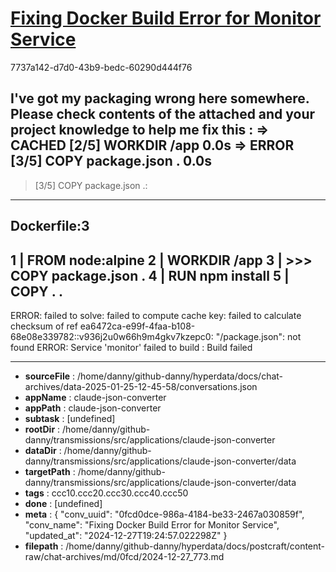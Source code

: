 # [Fixing Docker Build Error for Monitor Service](https://claude.ai/chat/0fcd0dce-986a-4184-be33-2467a030859f)

7737a142-d7d0-43b9-bedc-60290d444f76

I've got my packaging wrong here somewhere. Please check contents of the attached and your project knowledge to help me fix this :
 => CACHED [2/5] WORKDIR /app                                                                                            0.0s
 => ERROR [3/5] COPY package.json .                                                                                      0.0s
------
 > [3/5] COPY package.json .:
------
Dockerfile:3
--------------------
   1 |     FROM node:alpine
   2 |     WORKDIR /app
   3 | >>> COPY package.json .
   4 |     RUN npm install
   5 |     COPY . .
--------------------
ERROR: failed to solve: failed to compute cache key: failed to calculate checksum of ref ea6472ca-e99f-4faa-b108-68e08e339782::v936j2u0w66h9m4gkv7kzepc0: "/package.json": not found
ERROR: Service 'monitor' failed to build : Build failed

---

* **sourceFile** : /home/danny/github-danny/hyperdata/docs/chat-archives/data-2025-01-25-12-45-58/conversations.json
* **appName** : claude-json-converter
* **appPath** : claude-json-converter
* **subtask** : [undefined]
* **rootDir** : /home/danny/github-danny/transmissions/src/applications/claude-json-converter
* **dataDir** : /home/danny/github-danny/transmissions/src/applications/claude-json-converter/data
* **targetPath** : /home/danny/github-danny/transmissions/src/applications/claude-json-converter/data
* **tags** : ccc10.ccc20.ccc30.ccc40.ccc50
* **done** : [undefined]
* **meta** : {
  "conv_uuid": "0fcd0dce-986a-4184-be33-2467a030859f",
  "conv_name": "Fixing Docker Build Error for Monitor Service",
  "updated_at": "2024-12-27T19:24:57.022298Z"
}
* **filepath** : /home/danny/github-danny/hyperdata/docs/postcraft/content-raw/chat-archives/md/0fcd/2024-12-27_773.md